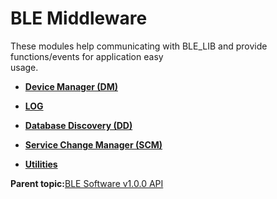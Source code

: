 # BLE Middleware

These modules help communicating with BLE\_LIB and provide functions/events for application easy<br /> usage.

-   **[Device Manager \(DM\)](GUID-6252D889-CF34-48B9-9875-902727D90DFF.md)**  

-   **[LOG](GUID-EE337600-5EFC-43E1-BE46-228B381B8839.md)**  

-   **[Database Discovery \(DD\)](GUID-5ADDD804-7943-416A-B204-A56CE836B9C3.md)**  

-   **[Service Change Manager \(SCM\)](GUID-97B49E98-556B-4AC7-B2D9-88CBC8558B92.md)**  

-   **[Utilities](GUID-C97C1B2B-9414-432A-9BD7-11C488BA4F65.md)**  


**Parent topic:**[BLE Software v1.0.0 API](GUID-9227C855-DF4C-4541-9FE1-2608FF954E43.md)

